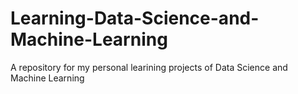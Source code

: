 # Learning-Data-Science-and-Machine-Learning
A repository for my personal learining projects of Data Science and Machine Learning
